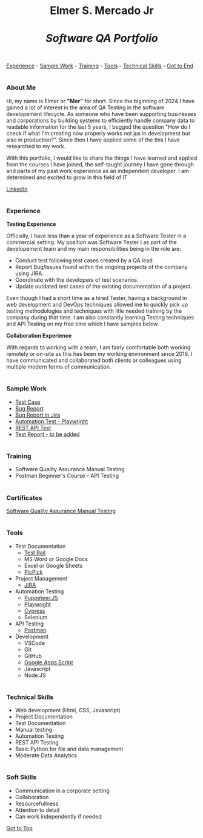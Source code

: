 # <div align="center">Elmer S. Mercado Jr  <br> <h5> Software QA Portfolio<h5></div>


[Experience](#experience) - [Sample Work](#sample-work) - [Training](#training) - [Tools](#tools) - [Technical Skills](#technical-skills) - [Got to End](#soft-skills) 


# <h3>About Me</h3>

Hi, my name is Elmer or **"Mer"** for short. Since the biginning of 2024 I have gained a lot of interest in the area of QA Testing in the software developement lifecycle. As someone who have been supporting businesses and corporations by building systems to efficiently handle company data to readable information for the last 5 years, I begged the question "How do I check if what I'm creating now properly works not jus in development but also in production?". Since then I have applied some of the this I have researched to my work.

With this portfolio, I would like to share the things I have learned and applied from the courses I have joined, the self-taught journey I have gone through and parts of my past work experience as an independent developer. I am determined and excited to grow in this field of IT 

[LinkedIn](www.linkedin.com/in/elmer-mercado-jr-054b6b162)

# <h3>Experience</h3>

**Testing Experience**

Officially, I have less than a year of experience as a Software Tester in a commercial setting. My position was Software Tester I as part of the developement team and my main responsibilities being in the role are: 
- Conduct test following test cases created by a QA lead.
- Report Bug/Issues found within the ongoing projects of the company using JIRA.
- Coordinate with the developers of test scenarios. 
- Update outdated test cases of the existing documentation of a project.

Even though I had a short time as a hired Tester, having a background in web development and DevOps techniques allowed me to quickly pick up testing methodologies and techniques with litle needed training by the company during that time. I am also constantly learning Testing techniques and API Testing on my free time which I have samples below.

**Collaboration Experience**

 With regards to working with a team, I am fairly comfortable both working remotely or on-site as this has been my working environment since 2019. I have communicated and collaborated both clients or colleagues using multiple modern forms of communication.

# <h3>Sample Work</h3>

* [Test Case](https://docs.google.com/document/d/1rswsSuCYKROazp8FPwjWFGVsRL5JMdIM/edit?usp=sharing&ouid=103417413379000261196&rtpof=true&sd=true)
* [Bug Report](https://docs.google.com/document/d/10nUX5rXID0vEW5E4P7AB7rn2MmHWEAQP/edit?usp=sharing&ouid=103417413379000261196&rtpof=true&sd=true)
* [Bug Report in Jira](https://docs.google.com/document/d/10nUX5rXID0vEW5E4P7AB7rn2MmHWEAQP/edit?usp=sharing&ouid=103417413379000261196&rtpof=true&sd=true)
* [Automation Test - Playwright](https://github.com/ESMercado/Software-QA-Portfolio/blob/2acc54b9f164a91c3cb4134cfd2b99db31dd7d1d/Testing-files/auth-login.spec.js)
* [REST API Test](https://github.com/ESMercado/Software-QA-Portfolio/blob/aca7b6413e351484170d55980250a06c54e74a2d/API%20Testing%20-%20Postman.md)
* [Test Report - to be added](#)
  
# <h3>Training</h3>

- Software Quality Assurance Manual Testing
- Postman Beginner's Course - API Testing

# <h3>Certificates</h3>

[Software Quality Assurance Manual Testing](https://drive.google.com/file/d/1rrIm3YzpIHZZot9mC2Y6b9hJSIKERWX0/view?usp=sharing)

# <h3>Tools</h3>

- Test Documentation
  - [Test Rail](https://www.testrail.com/)
  - MS Word or Google Docs
  - Excel or Google Sheets
  - [PicPick](https://picpick.app/en/)
- Project Management
  - [JIRA](https://www.atlassian.com/software/jira)
- Automation Testing
  - [Puppeteer.JS](https://pptr.dev/)
  - [Playwright](https://playwright.dev/)
  - [Cypress](https://www.cypress.io/)
  - Selenium
- API Testing
  - [Postman](https://www.postman.com/)
- Development
  - VSCode
  - Git
  - GitHub
  - [Google Apps Script](https://www.google.com/script/start/)
  - Javascript
  - Node.JS

# <h3>Technical Skills</h3>

- Web development (Html, CSS, Javascript)
- Project Documentation
- Test Documentation
- Manual testing
- Automation Testing
- REST API Testing
- Basic Python for file and data management
- Moderate Data Analytics 

# <h3>Soft Skills</h3>

- Communication in a corporate setting
- Collaboration
- Resourcefullness
- Attention to detail
- Can work independently if needed


[Got to Top](#elmer-s-mercado-jr----software-qa-portfolio)
